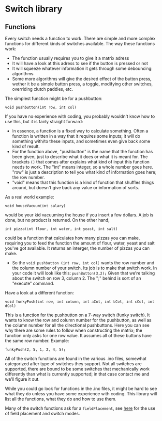 # Switch library

## Functions

Every switch needs a function to work. There are simple and more complex functions for different kinds of switches available. The way these functions work:

* The function usually requires you to give it a matrix adress
* It will have a look at this adress to see if the button is pressed or not
* It will squeeze whatever information it gets through some debouncing algorithms
* Some more algorithms will give the desired effect of the button press, wether it be a simple button press, a toggle, modifying other switches, overriding clutch paddles, etc.

The simplest function might be for a pushbutton:

`void pushbutton(int row, int col)`

If you have no experience with coding, you probably wouldn't know how to use this, but it is fairly straight forward:

* In essence, a function is a fixed way to calculate something. Often a function is written in a way that it requires some inputs; it will do something with/to these inputs, and sometimes even give back some kind of result.
* For the function above, "pushbutton" is the name that the function has been given, just to describe what it does or what it is meant for. The brackets `()` that comes after explains what kind of input this function needs to work. The "int" means integer, so a whole number goes here. "row" is just a description to tell you what kind of information goes here; the row number.
* "void" means that this function is a kind of function that shuffles things around, but doesn't give back any value or information of sorts.

As a real world example:

`void houseVacuum(int salary)`

would be your kid vacuuming the house if you insert a few dollars. A job is done, but no product is returned. On the other hand,

`int pizza(int flour, int water, int yeast, int salt)`

could be a function that calculates how many pizzas you can make, requiring you to feed the function the amount of flour, water, yeast and salt you've got available. It returns an interger, the number of pizzas you can make.

* So the `void pushbutton (int row, int col)` wants the row number and the column number of your switch. Its job is to make that switch work. In your code it will look like this: `pushButton(3,2);` Given that we're talking about the switch on row 3, column 2. The ";" behind is sort of an "execute" command.

Have a look at a different function:

`void funkyPush(int row, int column, int aCol, int bCol, int cCol, int dCol)`

This is a function for the pushbutton on a 7-way switch (funky switch). It wants to know the row and column number for the pushbutton, as well as the column number for all the directional pushbuttons. Here you can see why there are some rules to follow when constructing the matrix; the function only asks for one row value. It assumes all of these buttons have the same row number. Example:

`funkyPush(2, 5, 1, 2, 4, 5);`

All of the switch functions are found in the various .ino files, somewhat categorized after type of switches they support. Not all switches are supported, there are bound to be some switches that mechanically work differently than what is currently supported; in that case contact me and we'll figure it out.

While you could go look for functions in the .ino files, it might be hard to see what they do unless you have some experience with coding. This library will list all the functions, what they do and how to use them.

Many of the switch functions ask for a `fieldPlacement`, see [here](https://github.com/andreasdahl1987/DahlDesignDDC/wiki/5.-Advanced-features) for the use of field placement and switch modes.



